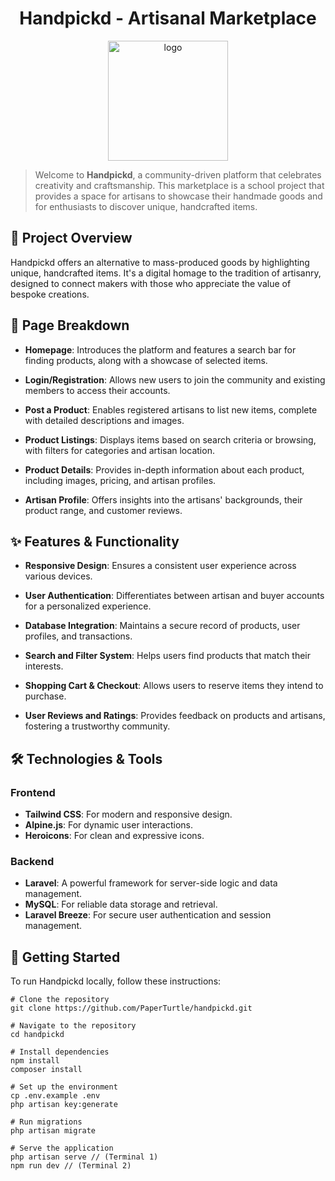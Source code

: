 <h1 align="center">Handpickd - Artisanal Marketplace</h1>

<p align="center">
    <img src="https://github.com/PaperTurtle/handpickd/assets/68080844/3a49f36e-d924-4e05-9e01-654bb12c588e" 
    width=192 height=192 alt="logo" />
</p>

> Welcome to **Handpickd**, a community-driven platform that celebrates creativity and craftsmanship. This marketplace is a school project that provides a space for artisans to showcase their handmade goods and for enthusiasts to discover unique, handcrafted items.

## 🌟 Project Overview

Handpickd offers an alternative to mass-produced goods by highlighting unique, handcrafted items. It's a digital homage to the tradition of artisanry, designed to connect makers with those who appreciate the value of bespoke creations.

## 📜 Page Breakdown

-  **Homepage**: Introduces the platform and features a search bar for finding products, along with a showcase of selected items.

-  **Login/Registration**: Allows new users to join the community and existing members to access their accounts.

-  **Post a Product**: Enables registered artisans to list new items, complete with detailed descriptions and images.

-  **Product Listings**: Displays items based on search criteria or browsing, with filters for categories and artisan location.

-  **Product Details**: Provides in-depth information about each product, including images, pricing, and artisan profiles.

-  **Artisan Profile**: Offers insights into the artisans' backgrounds, their product range, and customer reviews.

## ✨ Features & Functionality

-  **Responsive Design**: Ensures a consistent user experience across various devices.

-  **User Authentication**: Differentiates between artisan and buyer accounts for a personalized experience.

-  **Database Integration**: Maintains a secure record of products, user profiles, and transactions.

-  **Search and Filter System**: Helps users find products that match their interests.

-  **Shopping Cart & Checkout**: Allows users to reserve items they intend to purchase.

-  **User Reviews and Ratings**: Provides feedback on products and artisans, fostering a trustworthy community.

## 🛠 Technologies & Tools

### Frontend

-  **Tailwind CSS**: For modern and responsive design.
-  **Alpine.js**: For dynamic user interactions.
-  **Heroicons**: For clean and expressive icons.

### Backend

-  **Laravel**: A powerful framework for server-side logic and data management.
-  **MySQL**: For reliable data storage and retrieval.
-  **Laravel Breeze**: For secure user authentication and session management.

## 🚀 Getting Started

To run Handpickd locally, follow these instructions:

```shell
# Clone the repository
git clone https://github.com/PaperTurtle/handpickd.git

# Navigate to the repository
cd handpickd

# Install dependencies
npm install
composer install

# Set up the environment
cp .env.example .env
php artisan key:generate

# Run migrations
php artisan migrate

# Serve the application
php artisan serve // (Terminal 1)
npm run dev // (Terminal 2)
```
